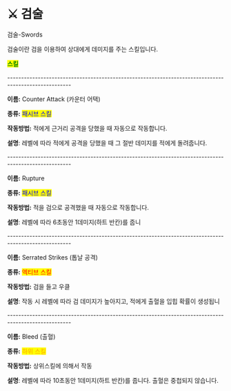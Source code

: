 # ⚔️ 검술

검술-Swords



검술이란 검을 이용하여 상대에게 데미지를 주는 스킬입니다.



<mark style="color:green;">**스킬**</mark>

\-----------------------------------------------------------------------------------------------------

**이름:** Counter Attack (카운터 어택)

**종류:** <mark style="color:blue;">패시브 스킬</mark>

**작동방법:** 적에게 근거리 공격을 당했을 때 자동으로 작동합니다.

**설명**: 레벨에 따라 적에게 공격을 당했을 때 그 절반 데미지를 적에게 돌려줍니다.

\-----------------------------------------------------------------------------------------------------

**이름:** Rupture

**종류:** <mark style="color:blue;">패시브 스킬</mark>

**작동방법:** 적을 검으로 공격했을 때 자동으로 작동합니다.

**설명**: 레벨에 따라 6초동안 1데미지(하트 반칸)를 줍니

\-----------------------------------------------------------------------------------------------------

**이름:** Serrated Strikes (톱날 공격)

**종류:** <mark style="color:red;">엑티브 스킬</mark>

**작동방법:** 검을 들고 우클

**설명**: 작동 시 레벨에 따라 검 데미지가 높아지고, 적에게 출혈을 입힙 확률이 생성됩니

\-----------------------------------------------------------------------------------------------------

**이름:** Bleed (출혈)

**종류:** <mark style="color:orange;">하위 스킬</mark>

**작동방법:** 상위스킬에 의해서 작동

**설명**: 레벨에 따라 10초동안 1데미지(하트 반칸)를 줍니다. 출혈은 중첩되지 않습니다.
